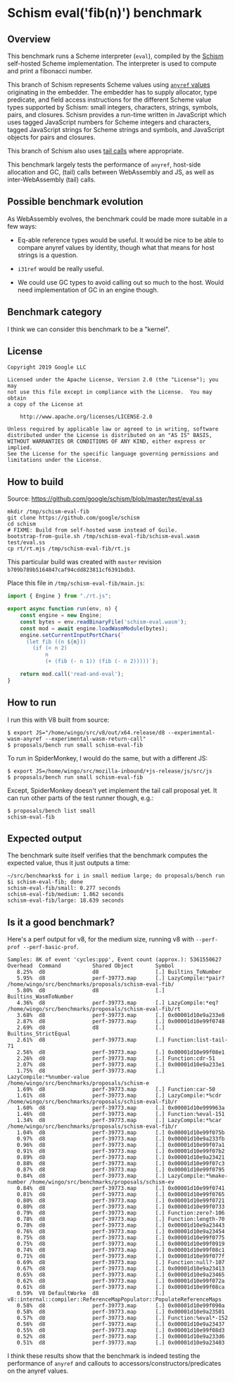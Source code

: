 # Schism eval('fib(n)') benchmark

## Overview

This benchmark runs a Scheme interpreter (`eval`), compiled by the
[Schism](https://github.com/google/schism) self-hosted Scheme
implementation.  The interpreter is used to compute and print a
fibonacci number.

This branch of Schism represents Scheme values using [`anyref`
values](https://github.com/WebAssembly/reference-types/blob/master/proposals/reference-types/Overview.md)
originating in the embedder.  The embedder has to supply allocator, type
predicate, and field access instructions for the different Scheme value
types supported by Schism: small integers, characters, strings, symbols,
pairs, and closures.  Schism provides a run-time written in JavaScript
which uses tagged JavaScript numbers for Scheme integers and characters,
tagged JavaScript strings for Scheme strings and symbols, and JavaScript
objects for pairs and closures.

This branch of Schism also uses [tail
calls](https://github.com/WebAssembly/tail-call/blob/master/proposals/tail-call/Overview.md)
where appropriate.

This benchmark largely tests the performance of `anyref`, host-side
allocation and GC, (tail) calls between WebAssembly and JS, as well as
inter-WebAssembly (tail) calls.

## Possible benchmark evolution

As WebAssembly evolves, the benchmark could be made more suitable in a
few ways:

 * Eq-able reference types would be useful.  It would be nice to be able
   to compare anyref values by identity, though what that means for host
   strings is a question.

 * `i31ref` would be really useful.

 * We could use GC types to avoid calling out so much to the host.
   Would need implementation of GC in an engine though.

## Benchmark category

I think we can consider this benchmark to be a "kernel".

## License

```
Copyright 2019 Google LLC

Licensed under the Apache License, Version 2.0 (the "License"); you may
not use this file except in compliance with the License.  You may obtain
a copy of the License at

    http://www.apache.org/licenses/LICENSE-2.0

Unless required by applicable law or agreed to in writing, software
distributed under the License is distributed on an "AS IS" BASIS,
WITHOUT WARRANTIES OR CONDITIONS OF ANY KIND, either express or implied.
See the License for the specific language governing permissions and
limitations under the License.
```

## How to build

Source: https://github.com/google/schism/blob/master/test/eval.ss

```
mkdir /tmp/schism-eval-fib
git clone https://github.com/google/schism
cd schism
# FIXME: Build from self-hosted wasm instead of Guile.
bootstrap-from-guile.sh /tmp/schism-eval-fib/schism-eval.wasm test/eval.ss
cp rt/rt.mjs /tmp/schism-eval-fib/rt.js
```

This particular build was created with `master` revision
`b709b789b5164847caf94cdd823811cf6391bdb3`.

Place this file in `/tmp/schism-eval-fib/main.js`:

```js
import { Engine } from "./rt.js";

export async function run(env, n) {
    const engine = new Engine;
    const bytes = env.readBinaryFile('schism-eval.wasm');
    const mod = await engine.loadWasmModule(bytes);
    engine.setCurrentInputPortChars(`
      (let fib ((n ${n}))
        (if (< n 2)
            n
            (+ (fib (- n 1)) (fib (- n 2)))))`);

    return mod.call('read-and-eval');
}
```

## How to run

I run this with V8 built from source:

```
$ export JS="/home/wingo/src/v8/out/x64.release/d8 --experimental-wasm-anyref --experimental-wasm-return-call"
$ proposals/bench run small schism-eval-fib
```

To run in SpiderMonkey, I would do the same, but with a different JS:

```
$ export JS=/home/wingo/src/mozilla-inbound/+js-release/js/src/js
$ proposals/bench run small schism-eval-fib
```

Except, SpiderMonkey doesn't yet implement the tail call proposal yet.
It can run other parts of the test runner though, e.g.:

```
$ proposals/bench list small
schism-eval-fib
```

## Expected output

The benchmark suite itself verifies that the benchmark computes the
expected value, thus it just outputs a time:

```
~/src/benchmarks$ for i in small medium large; do proposals/bench run $i schism-eval-fib; done
schism-eval-fib/small: 0.277 seconds
schism-eval-fib/medium: 1.862 seconds
schism-eval-fib/large: 18.639 seconds
```

## Is it a good benchmark?

Here's a perf output for v8, for the medium size, running v8 with
`--perf-prof --perf-basic-prof`.

```
Samples: 8K of event 'cycles:ppp', Event count (approx.): 5361550627
Overhead  Command          Shared Object       Symbol
   8.25%  d8               d8                  [.] Builtins_ToNumber
   5.95%  d8               perf-39773.map      [.] LazyCompile:*pair? /home/wingo/src/benchmarks/proposals/schism-eval-fib/
   5.80%  d8               d8                  [.] Builtins_WasmToNumber
   4.36%  d8               perf-39773.map      [.] LazyCompile:*eq? /home/wingo/src/benchmarks/proposals/schism-eval-fib/rt
   3.68%  d8               perf-39773.map      [.] 0x00001d10e9a233e8
   2.87%  d8               perf-39773.map      [.] 0x00001d10e99f0748
   2.69%  d8               d8                  [.] Builtins_StrictEqual
   2.61%  d8               perf-39773.map      [.] Function:list-tail-71
   2.56%  d8               perf-39773.map      [.] 0x00001d10e99f08e1
   2.26%  d8               perf-39773.map      [.] Function:cdr-51
   2.07%  d8               perf-39773.map      [.] 0x00001d10e9a233e1
   1.75%  d8               perf-39773.map      [.] LazyCompile:*%number-value /home/wingo/src/benchmarks/proposals/schism-e
   1.69%  d8               perf-39773.map      [.] Function:car-50
   1.61%  d8               perf-39773.map      [.] LazyCompile:*%cdr /home/wingo/src/benchmarks/proposals/schism-eval-fib/r
   1.60%  d8               perf-39773.map      [.] 0x00001d10e999963a
   1.46%  d8               perf-39773.map      [.] Function:%eval-151
   1.34%  d8               perf-39773.map      [.] LazyCompile:*%car /home/wingo/src/benchmarks/proposals/schism-eval-fib/r
   1.04%  d8               perf-39773.map      [.] 0x00001d10e99f075b
   0.97%  d8               perf-39773.map      [.] 0x00001d10e9a233fb
   0.96%  d8               perf-39773.map      [.] 0x00001d10e99f07a1
   0.91%  d8               perf-39773.map      [.] 0x00001d10e99f07b2
   0.89%  d8               perf-39773.map      [.] 0x00001d10e9a23421
   0.88%  d8               perf-39773.map      [.] 0x00001d10e99f07c3
   0.87%  d8               perf-39773.map      [.] 0x00001d10e99f0795
   0.84%  d8               perf-39773.map      [.] LazyCompile:*%make-number /home/wingo/src/benchmarks/proposals/schism-ev
   0.84%  d8               perf-39773.map      [.] 0x00001d10e99f0741
   0.81%  d8               perf-39773.map      [.] 0x00001d10e99f0765
   0.80%  d8               perf-39773.map      [.] 0x00001d10e99f0721
   0.80%  d8               perf-39773.map      [.] 0x00001d10e99f0733
   0.79%  d8               perf-39773.map      [.] Function:zero?-106
   0.78%  d8               perf-39773.map      [.] Function:length-70
   0.78%  d8               perf-39773.map      [.] 0x00001d10e9a23443
   0.76%  d8               perf-39773.map      [.] 0x00001d10e9a23454
   0.75%  d8               perf-39773.map      [.] 0x00001d10e99f0775
   0.75%  d8               perf-39773.map      [.] 0x00001d10e99f0919
   0.74%  d8               perf-39773.map      [.] 0x00001d10e99f08c1
   0.71%  d8               perf-39773.map      [.] 0x00001d10e99f077f
   0.69%  d8               perf-39773.map      [.] Function:null?-107
   0.67%  d8               perf-39773.map      [.] 0x00001d10e9a23413
   0.65%  d8               perf-39773.map      [.] 0x00001d10e9a23465
   0.62%  d8               perf-39773.map      [.] 0x00001d10e99f072a
   0.61%  d8               perf-39773.map      [.] 0x00001d10e99f08ca
   0.59%  V8 DefaultWorke  d8                  [.] v8::internal::compiler::ReferenceMapPopulator::PopulateReferenceMaps
   0.58%  d8               perf-39773.map      [.] 0x00001d10e99f090a
   0.58%  d8               perf-39773.map      [.] 0x00001d10e9a23501
   0.57%  d8               perf-39773.map      [.] Function:%eval*-152
   0.56%  d8               perf-39773.map      [.] 0x00001d10e9a23437
   0.55%  d8               perf-39773.map      [.] 0x00001d10e99f08d3
   0.52%  d8               perf-39773.map      [.] 0x00001d10e9a233d6
   0.51%  d8               perf-39773.map      [.] 0x00001d10e9a23403
```

I think these results show that the benchmark is indeed testing 
the performance of `anyref` and callouts to
accessors/constructors/predicates on the anyref values.
